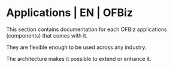 # Applications | EN | OFBiz
This section contains documentation for each OFBiz applications (components) that comes with it.

They are flexible enough to be used across any industry.

The architecture makes it possible to extend or enhance it.

